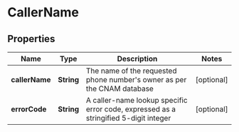 

# CallerName


## Properties

Name | Type | Description | Notes
------------ | ------------- | ------------- | -------------
**callerName** | **String** | The name of the requested phone number&#39;s owner as per the CNAM database |  [optional]
**errorCode** | **String** | A caller-name lookup specific error code, expressed as a stringified 5-digit integer |  [optional]



